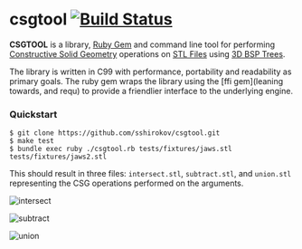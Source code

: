 csgtool [![Build Status](https://travis-ci.org/sshirokov/csgtool.png?branch=master)](https://travis-ci.org/sshirokov/csgtool)
=======

**CSGTOOL** is a library, [Ruby Gem](http://rubygems.org/gems/csg) and command line tool for performing
[Constructive Solid Geometry](http://en.wikipedia.org/wiki/Constructive_solid_geometry) operations on
[STL Files](http://bit.ly/wikistl) using [3D BSP Trees](http://en.wikipedia.org/wiki/Binary_space_partitioning).

The library is written in C99 with performance, portability and readability as primary goals. The ruby gem wraps the library
using the [ffi gem](leaning towards, and requ) to provide a friendlier interface to the underlying engine.

### Quickstart

```
$ git clone https://github.com/sshirokov/csgtool.git
$ make test
$ bundle exec ruby ./csgtool.rb tests/fixtures/jaws.stl tests/fixtures/jaws2.stl
```

This should result in three files: `intersect.stl`, `subtract.stl`, and `union.stl` representing
the CSG operations performed on the arguments.

![intersect](http://f.cl.ly/items/3s190I193g0f0z2l0a3v/Image%202013.06.22%2012%3A15%3A20%20PM.png)

![subtract](http://f.cl.ly/items/2g113v3h422R2P463Q2L/Image%202013.06.22%2012%3A15%3A08%20PM.png)

![union](http://f.cl.ly/items/203S11222f0s3D2c120e/Image%202013.06.22%2012%3A15%3A30%20PM.png)